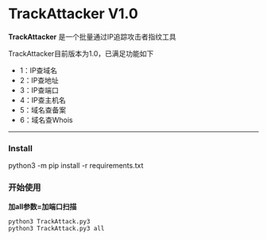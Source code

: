 # TrackAttacker V1.0 #

**TrackAttacker** 是一个批量通过IP追踪攻击者指纹工具

TrackAttacker目前版本为1.0，已满足功能如下

* 1：IP查域名
* 2：IP查地址
* 3：IP查端口
* 4：IP查主机名
* 5：域名查备案
* 6：域名查Whois

------

### Install ###

python3 -m pip install -r requirements.txt

### 开始使用 ###

**加all参数=加端口扫描** 

```
python3 TrackAttack.py3
python3 TrackAttack.py3 all
```
